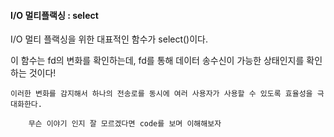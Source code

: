 #### I/O 멀티플랙싱 : select

I/O 멀티 플랙싱을 위한 대표적인 함수가 select()이다.

이 함수는 fd의 변화를 확인하는데, fd를 통해 데이터 송수신이 가능한 상태인지를 확인하는 것이다!

	이러한 변화를 감지해서 하나의 전송로를 동시에 여러 사용자가 사용할 수 있도록 효율성을 극대화한다.

		무슨 이야기 인지 잘 모르겠다면 code를 보며 이해해보자



